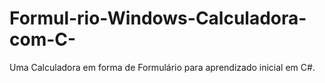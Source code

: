 # Formul-rio-Windows-Calculadora-com-C-
Uma Calculadora em forma de Formulário para aprendizado inicial em C#.
